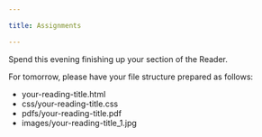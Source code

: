 ```yaml
---

title: Assignments

---
```


Spend this evening finishing up your section of the Reader. 

For tomorrow, please have your file structure prepared as follows: 
- your-reading-title.html
- css/your-reading-title.css
- pdfs/your-reading-title.pdf
- images/your-reading-title_1.jpg
